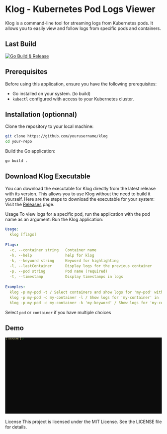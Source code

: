 # Klog - Kubernetes Pod Logs Viewer
Klog is a command-line tool for streaming logs from Kubernetes pods. It allows you to easily view and follow logs from specific pods and containers.

## Last Build
[![Go Build & Release](https://github.com/VegaCorporoptions/klog/actions/workflows/go.yml/badge.svg?branch=main)](https://github.com/VegaCorporoptions/klog/actions/workflows/go.yml)

## Prerequisites

Before using this application, ensure you have the following prerequisites:

- Go installed on your system. (to build)
- `kubectl` configured with access to your Kubernetes cluster.

## Installation (optionnal)
Clone the repository to your local machine:

```bash
git clone https://github.com/yourusername/klog
cd your-repo
```

Build the Go application:
```bash
go build .
```

## Download Klog Executable
You can download the executable for Klog directly from the latest release with its version. This allows you to use Klog without the need to build it yourself. Here are the steps to download the executable for your system:
Visit the [Releases](https://github.com/VegaCorporoptions/Klog/releases/latest) page.

Usage
To view logs for a specific pod, run the application with the pod name as an argument:
Run the Klog application:
```yaml
Usage:
  klog [flags]

Flags:
  -c, --container string   Container name
  -h, --help               help for klog
  -k, --keyword string     Keyword for highlighting
  -l, --lastContainer      Display logs for the previous container
  -p, --pod string         Pod name (required)
  -t, --timestamp          Display timestamps in logs

Examples:
  klog -p my-pod -t / Select containers and show logs for 'my-pod' with timestamp
  klog -p my-pod -c my-container -l / Show logs for 'my-container' in 'my-pod' for last container
  klog -p my-pod -c my-container -k 'my-keyword' / Show logs for 'my-container' in 'my-pod' and color the 'my-keyword' in line
```
Select `pod` or `container` if you have multiple choices

## Demo
![klog.gif](klog.gif)

License
This project is licensed under the MIT License. See the LICENSE file for details.
